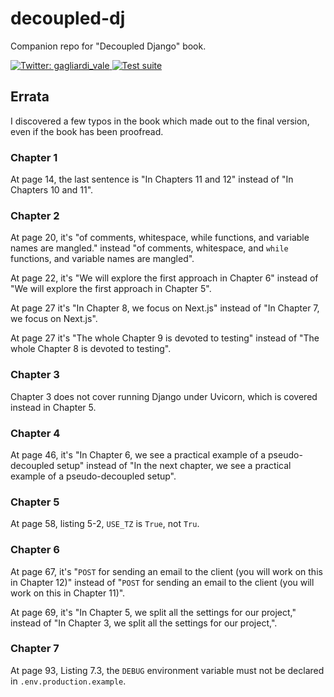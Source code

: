 # decoupled-dj
Companion repo for "Decoupled Django" book.

<p>
  <a href="https://twitter.com/gagliardi_vale" target="_blank">
    <img alt="Twitter: gagliardi_vale" src="https://img.shields.io/twitter/follow/gagliardi_vale?style=social" />
  </a>
  <a href="https://github.com/valentinogagliardi/decoupled-dj/actions" target="_blank">
    <img alt="Test suite" src="https://github.com/valentinogagliardi/decoupled-dj/workflows/Test%20suite/badge.svg" />
  </a>
</p>

## Errata

I discovered a few typos in the book which made out to the final version, even if the book has been proofread.

### Chapter 1

At page 14, the last sentence is "In Chapters 11 and 12" instead of "In Chapters 10 and 11".

### Chapter 2

At page 20, it's "of comments, whitespace, while functions, and variable names are mangled." instead "of comments, whitespace, and `while` functions, and variable names are mangled".

At page 22, it's "We will explore the first approach in Chapter 6" instead of "We will explore the first approach in Chapter 5".

At page 27 it's "In Chapter 8, we focus on Next.js" instead of "In Chapter 7, we focus on Next.js".

At page 27 it's "The whole Chapter 9 is devoted to testing" instead of "The whole Chapter 8 is devoted to testing".

### Chapter 3

Chapter 3 does not cover running Django under Uvicorn, which is covered instead in Chapter 5.

### Chapter 4

At page 46, it's "In Chapter 6, we see a practical example of a pseudo-decoupled setup" instead of "In the next chapter, we see a practical example of a pseudo-decoupled setup".

### Chapter 5

At page 58, listing 5-2, `USE_TZ` is `True`, not `Tru`.

### Chapter 6

At page 67, it's "`POST` for sending an email to the client (you will work on this in Chapter 12)" instead of "`POST` for sending an email to the client (you will work on this in Chapter 11)".

At page 69, it's "In Chapter 5, we split all the settings for our project," instead of "In Chapter 3, we split all the settings for our project,".

### Chapter 7

At page 93, Listing 7.3, the `DEBUG` environment variable must not be declared in `.env.production.example`.

